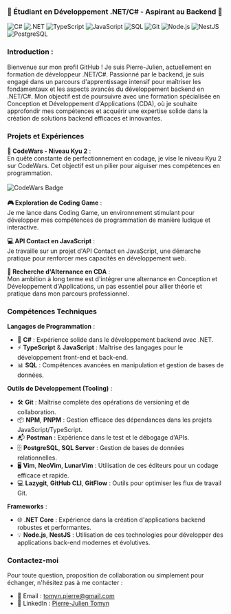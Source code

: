 ### 🌱 Étudiant en Développement .NET/C# - Aspirant au Backend 🌱

![C#](https://img.shields.io/badge/-C%23-239120?style=for-the-badge&logo=c-sharp&logoColor=white)
![.NET](https://img.shields.io/badge/-.NET-512BD4?style=for-the-badge&logo=.net&logoColor=white)
![TypeScript](https://img.shields.io/badge/-TypeScript-3178C6?style=for-the-badge&logo=typescript&logoColor=white)
![JavaScript](https://img.shields.io/badge/-JavaScript-F7DF1E?style=for-the-badge&logo=javascript&logoColor=black)
![SQL](https://img.shields.io/badge/-SQL-4479A1?style=for-the-badge&logo=postgresql&logoColor=white)
![Git](https://img.shields.io/badge/-Git-F05032?style=for-the-badge&logo=git&logoColor=white)
![Node.js](https://img.shields.io/badge/-Node.js-339933?style=for-the-badge&logo=nodedotjs&logoColor=white)
![NestJS](https://img.shields.io/badge/-NestJS-E0234E?style=for-the-badge&logo=nestjs&logoColor=white)
![PostgreSQL](https://img.shields.io/badge/-PostgreSQL-4169E1?style=for-the-badge&logo=postgresql&logoColor=white)

### Introduction :
Bienvenue sur mon profil GitHub ! Je suis Pierre-Julien, actuellement en formation de développeur .NET/C#. Passionné par le backend, je suis engagé dans un parcours d'apprentissage intensif pour maîtriser les fondamentaux et les aspects avancés du développement backend en .NET/C#. Mon objectif est de poursuivre avec une formation spécialisée en Conception et Développement d'Applications (CDA), où je souhaite approfondir mes compétences et acquérir une expertise solide dans la création de solutions backend efficaces et innovantes.

### Projets et Expériences

**🚀 CodeWars - Niveau Kyu 2** :   
En quête constante de perfectionnement en codage, je vise le niveau Kyu 2 sur CodeWars. Cet objectif est un pilier pour aiguiser mes compétences en programmation.
\
\
![CodeWars Badge](https://www.codewars.com/users/tmnpierre/badges/large)
\
\
**🎮 Exploration de Coding Game** :   
Je me lance dans Coding Game, un environnement stimulant pour développer mes compétences de programmation de manière ludique et interactive.

**💻 API Contact en JavaScript** :   
Je travaille sur un projet d'API Contact en JavaScript, une démarche pratique pour renforcer mes capacités en développement web.

**🌉 Recherche d'Alternance en CDA** :   
Mon ambition à long terme est d'intégrer une alternance en Conception et Développement d'Applications, un pas essentiel pour allier théorie et pratique dans mon parcours professionnel.

### Compétences Techniques

**Langages de Programmation** :
- 🌟 **C#** : Expérience solide dans le développement backend avec .NET.
- ⚡ **TypeScript** & **JavaScript** : Maîtrise des langages pour le développement front-end et back-end.
- 📊 **SQL** : Compétences avancées en manipulation et gestion de bases de données.

**Outils de Développement (Tooling)** :
- 🛠️ **Git** : Maîtrise complète des opérations de versioning et de collaboration.
- 📦 **NPM**, **PNPM** : Gestion efficace des dépendances dans les projets JavaScript/TypeScript.
- 📬 **Postman** : Expérience dans le test et le débogage d'APIs.
- 🗄️ **PostgreSQL**, **SQL Server** : Gestion de bases de données relationnelles.
- 🖥️ **Vim**, **NeoVim**, **LunarVim** : Utilisation de ces éditeurs pour un codage efficace et rapide.
- 💻 **Lazygit**, **GitHub CLI**, **GitFlow** : Outils pour optimiser les flux de travail Git.

**Frameworks** :
- 🌐 **.NET Core** : Expérience dans la création d'applications backend robustes et performantes.
- 💡 **Node.js**, **NestJS** : Utilisation de ces technologies pour développer des applications back-end modernes et évolutives.

### Contactez-moi

Pour toute question, proposition de collaboration ou simplement pour échanger, n'hésitez pas à me contacter :

- 📧 Email : [tomyn.pierre@gmail.com](mailto:tomyn.pierre@gmail.com)
- 🔗 LinkedIn : [Pierre-Julien Tomyn](https://www.linkedin.com/in/pierre-julien-tomyn-07aa0228b)
